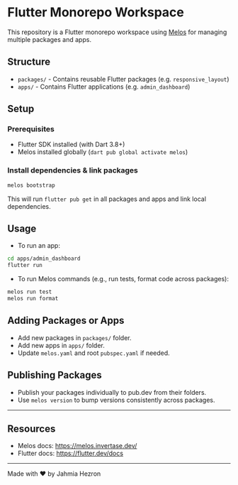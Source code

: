 # Flutter Monorepo Workspace

This repository is a Flutter monorepo workspace using [Melos](https://melos.invertase.dev/) for managing multiple packages and apps.

## Structure

- `packages/` - Contains reusable Flutter packages (e.g. `responsive_layout`)
- `apps/` - Contains Flutter applications (e.g. `admin_dashboard`)

## Setup

### Prerequisites

- Flutter SDK installed (with Dart 3.8+)
- Melos installed globally (`dart pub global activate melos`)

### Install dependencies & link packages

```bash
melos bootstrap
```

This will run `flutter pub get` in all packages and apps and link local dependencies.

## Usage

- To run an app:

```bash
cd apps/admin_dashboard
flutter run
```

- To run Melos commands (e.g., run tests, format code across packages):

```bash
melos run test
melos run format
```

## Adding Packages or Apps

- Add new packages in `packages/` folder.
- Add new apps in `apps/` folder.
- Update `melos.yaml` and root `pubspec.yaml` if needed.

## Publishing Packages

- Publish your packages individually to pub.dev from their folders.
- Use `melos version` to bump versions consistently across packages.

---

## Resources

- Melos docs: https://melos.invertase.dev/
- Flutter docs: https://flutter.dev/docs

---

Made with ❤️ by Jahmia Hezron
